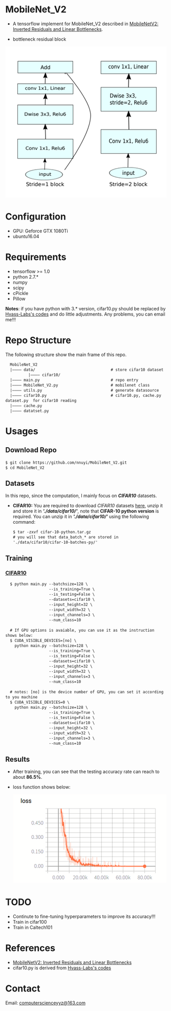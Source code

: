 # MobileNet_V2
  - A tensorflow implement for MobileNet_V2 described in [MobileNetV2: Inverted Residuals and Linear Bottlenecks](https://arxiv.org/pdf/1801.04381.pdf). 
  
  - bottleneck residual block
  
  <p align='center'><img src='./figure/bottleneck_residual_block.png'/></p>

# Configuration
  - GPU: Geforce GTX 1080Ti
  - ubuntu16.04

# Requirements
  - tensorflow >= 1.0
  - python 2.7.*
  - numpy
  - scipy
  - cPickle
  - Pillow
  
  **Notes**: if you have python with 3.* version, cifar10.py should be replaced by [Hvass-Labs's codes](https://github.com/Hvass-Labs/TensorFlow-Tutorials) and do little adjustments. Any problems, you can email me!!!
  
# Repo Structure
  The following structure show the main frame of this repo.
  
```text
  MobileNet_V2
  |———— data/                                 # store cifar10 dataset
          |———— cifar10/
  |———— main.py                               # repo entry
  |———— MobileNet_V2.py                       # mobilenet class
  |———— utils.py                              # generate datasource
  |———— cifar10.py                            # cifar10.py, cache.py dataset.py  for cifar10 reading
  |———— cache.py
  |———— datatset.py
```

# Usages
## Download Repo
    $ git clone https://github.com/nnuyi/MobileNet_V2.git
    $ cd MobileNet_V2

## Datasets
  In this repo, since the computation, I mainly focus on ***CIFAR10*** datasets.
  
  - **CIFAR10:** You are required to download *CIFAR10* datasets [here](https://www.cs.toronto.edu/~kriz/cifar.html), unzip it and store it in ***'./data/cifar10/'***, note that **CIFAR-10 python version** is required. You can unzip it in ***'./data/cifar10/'*** using the following command:
  
        $ tar -zxvf cifar-10-python.tar.gz
        # you will see that data_batch_* are stored in './data/cifar10/cifar-10-batches-py/'
  
## Training
### [CIFAR10](https://www.cs.toronto.edu/~kriz/cifar.html)

      $ python main.py --batchsize=128 \
                       --is_training=True \
                       --is_testing=False \ 
                       --datasets=cifar10 \
                       --input_height=32 \
                       --input_width=32 \
                       --input_channels=3 \
                       --num_class=10
      
      # If GPU options is avaiable, you can use it as the instruction shows below:
      $ CUDA_VISIBLE_DEVICES=[no] \
        python main.py --batchsize=128 \
                       --is_training=True \
                       --is_testing=False \ 
                       --datasets=cifar10 \
                       --input_height=32 \
                       --input_width=32 \
                       --input_channels=3 \
                       --num_class=10
      
      # notes: [no] is the device number of GPU, you can set it according to you machine
      $ CUDA_VISIBLE_DEVICES=0 \
        python main.py --batchsize=128 \
                       --is_training=True \
                       --is_testing=False \ 
                       --datasets=cifar10 \
                       --input_height=32 \
                       --input_width=32 \
                       --input_channels=3 \
                       --num_class=10

## Results
  - After training, you can see that the testing accuracy rate can reach to about **86.5%**.
  - loss function shows below:
    
    <p align='center'><img src='./figure/loss_function.png'/></p>

# TODO
  - Continute to fine-tuning hyperparameters to improve its accuracy!!!
  - Train in cifar100
  - Train in Caltech101

# References
  - [MobileNetV2: Inverted Residuals and Linear Bottlenecks](https://arxiv.org/pdf/1801.04381.pdf)
  - cifar10.py is derived from [Hvass-Labs's codes](https://github.com/Hvass-Labs/TensorFlow-Tutorials)

# Contact
  Email: computerscienceyyz@163.com
